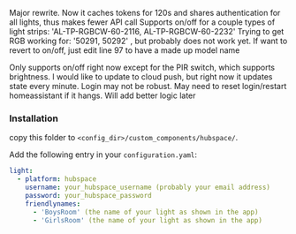 Major rewrite. Now it caches tokens for 120s and shares authentication for all lights, thus makes fewer API call
Supports on/off for a couple types of light strips: 'AL-TP-RGBCW-60-2116, AL-TP-RGBCW-60-2232'
Trying to get RGB working for: '50291, 50292' , but probably does not work yet. If want to revert to on/off, just edit line 97 to have a made up model name

Only supports on/off right now except for the PIR switch, which supports brightness. I would like to update to cloud push, but right now it updates state every minute. Login may not be robust. May need to reset login/restart homeassistant if it hangs. Will add better logic later

### Installation


copy this folder to `<config_dir>/custom_components/hubspace/`.

Add the following entry in your `configuration.yaml`:

```yaml
light:
  - platform: hubspace
    username: your_hubspace_username (probably your email address)
    password: your_hubspace_password
    friendlynames:
      - 'BoysRoom' (the name of your light as shown in the app)
      - 'GirlsRoom' (the name of your light as shown in the app)
